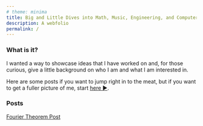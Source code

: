 ```yaml
---
# theme: minima
title: Big and Little Dives into Math, Music, Engineering, and Computer Science
description: A webfolio
permalink: /
---
```


### What is it?

I wanted a way to showcase ideas that I have worked on and, for those curious, give a little background on who I am and what I am interested in. 

Here are some posts if you want to jump right in to the meat, but if you want to get a fuller picture of me, start [here :arrow_forward:](./readme.md).

### Posts
[Fourier Theorem Post](./fourier_theorem_page/fourier_theorem.md)